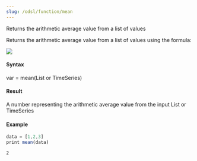 ```yaml
---
slug: /odsl/function/mean
---
```

Returns the arithmetic average value from a list of values

Returns the arithmetic average value from a list of values using the formula:

![](/attachments/47775825/47546452.png)

#### Syntax
var = mean(List or TimeSeries)
#### Result
A number representing the arithmetic average value from the input List or TimeSeries
#### Example
```js
data = [1,2,3]
print mean(data)
```
```
2
```